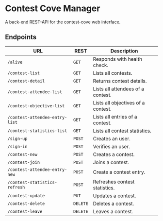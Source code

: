 # Contest Cove Manager

A back-end REST-API for the contest-cove web interface.

## Endpoints

| URL                            | REST     | Description                        |
| ------------------------------ | -------- | ---------------------------------- |
| `/alive`                       | `GET`    | Responds with health check.        |
| `/contest-list`                | `GET`    | Lists all contests.                |
| `/contest-detail`              | `GET`    | Returns contest details.           |
| `/contest-attendee-list`       | `GET`    | Lists all attendees of a contest.  |
| `/contest-objective-list`      | `GET`    | Lists all objectives of a contest. |
| `/contest-attendee-entry-list` | `GET`    | Lists all entries of a contest.    |
| `/contest-statistics-list`     | `GET`    | Lists all contest statistics.      |
| `/sign-up`                     | `POST`   | Creates an user.                   |
| `/sign-in`                     | `POST`   | Verifies an user.                  |
| `/contest-new`                 | `POST`   | Creates a contest.                 |
| `/contest-join`                | `POST`   | Joins a contest.                   |
| `/contest-attendee-entry-new`  | `POST`   | Create a contest entry.            |
| `/contest-statistics-refresh`  | `POST`   | Refreshes contest statistics.      |
| `/contest-update`              | `PUT`    | Updates a contest.                 |
| `/contest-delete`              | `DELETE` | Deletes a contest.                 |
| `/contest-leave`               | `DELETE` | Leaves a contest.                  |